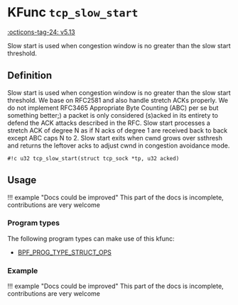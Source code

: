 # KFunc `tcp_slow_start`

<!-- [FEATURE_TAG](tcp_slow_start) -->
[:octicons-tag-24: v5.13](https://github.com/torvalds/linux/commit/e78aea8b2170be1b88c96a4d138422986a737336)
<!-- [/FEATURE_TAG] -->

Slow start is used when congestion window is no greater than the slow start threshold.
## Definition

Slow start is used when congestion window is no greater than the slow start threshold. We base on RFC2581 and also handle stretch ACKs properly. We do not implement RFC3465 Appropriate Byte Counting (ABC) per se but something better;) a packet is only considered (s)acked in its entirety to defend the ACK attacks described in the RFC. Slow start processes a stretch ACK of degree N as if N acks of degree 1 are received back to back except ABC caps N to 2. Slow start exits when cwnd grows over ssthresh and returns the leftover acks to adjust cwnd in congestion avoidance mode.

<!-- [KFUNC_DEF] -->
`#!c u32 tcp_slow_start(struct tcp_sock *tp, u32 acked)`
<!-- [/KFUNC_DEF] -->

## Usage

!!! example "Docs could be improved"
    This part of the docs is incomplete, contributions are very welcome

### Program types

The following program types can make use of this kfunc:

<!-- [KFUNC_PROG_REF] -->
- [BPF_PROG_TYPE_STRUCT_OPS](../../program-types/BPF_PROG_TYPE_STRUCT_OPS.md)
<!-- [/KFUNC_PROG_REF] -->

### Example

!!! example "Docs could be improved"
    This part of the docs is incomplete, contributions are very welcome

